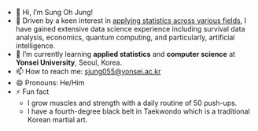 - 👋 Hi, I’m Sung Oh Jung!
- 👀 Driven by a keen interest in <U>applying statistics across various fields</U>, I have gained extensive data science experience including survival data analysis, economics, quantum computing, and particularly, artificial intelligence.
- 🌱 I’m currently learning **applied statistics** and **computer science** at **Yonsei University**, Seoul, Korea.
- 📫 How to reach me: sjung055@yonsei.ac.kr
- 😄 Pronouns: He/Him
- ⚡ Fun fact
  - I grow muscles and strength with a daily routine of 50 push-ups.
  - I have a fourth-degree black belt in Taekwondo which is a traditional Korean martial art.

<!---
sjung055/sjung055 is a ✨ special ✨ repository because its `README.md` (this file) appears on your GitHub profile.
You can click the Preview link to take a look at your changes.
--->
